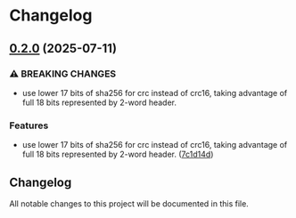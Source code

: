 # Changelog

## [0.2.0](https://github.com/merklejerk/rune-512/compare/rune-512-ts-v0.1.0...rune-512-ts-v0.2.0) (2025-07-11)


### ⚠ BREAKING CHANGES

* use lower 17 bits of sha256 for crc instead of crc16, taking advantage of full 18 bits represented by 2-word header.

### Features

* use lower 17 bits of sha256 for crc instead of crc16, taking advantage of full 18 bits represented by 2-word header. ([7c1d14d](https://github.com/merklejerk/rune-512/commit/7c1d14d157495fef0542c1496c252ff923fb54bc))

## Changelog

All notable changes to this project will be documented in this file.
